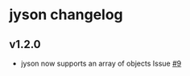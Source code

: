 # jyson changelog

## v1.2.0
- jyson now supports an array of objects Issue [#9](//hubba/jyson/issues/9)
